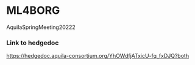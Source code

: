 # ML4BORG
AquilaSpringMeeting20222

### Link to hedgedoc
https://hedgedoc.aquila-consortium.org/YhOWdfjATxicU-fq_fxDJQ?both 
